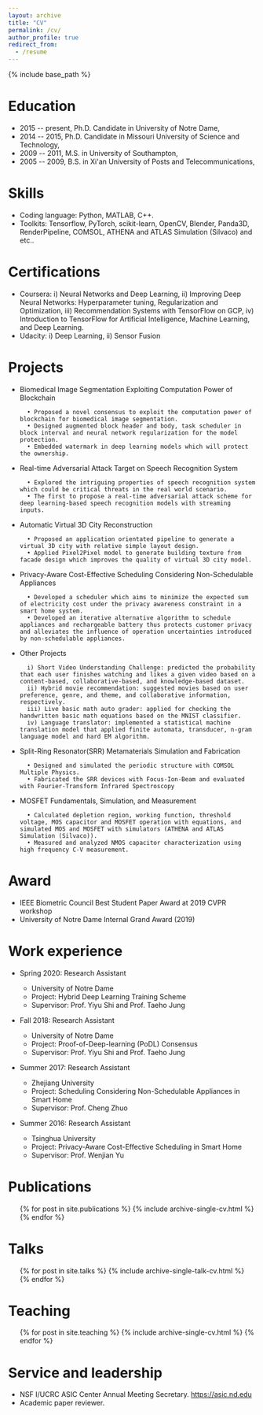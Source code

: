 ```yaml
---
layout: archive
title: "CV"
permalink: /cv/
author_profile: true
redirect_from:
  - /resume
---
```


{% include base_path %}

Education
======
* 2015 -- present, Ph.D. Candidate in University of Notre Dame,
* 2014 -- 2015, Ph.D. Candidate in Missouri University of Science and Technology,
* 2009 -- 2011, M.S. in University of Southampton,
* 2005 -- 2009, B.S. in Xi'an University of Posts and Telecommunications, 


Skills
======
* Coding language: Python, MATLAB, C++.
* Toolkits: Tensorflow, PyTorch, scikit-learn, OpenCV, Blender, Panda3D, RenderPipeline, COMSOL, ATHENA and ATLAS Simulation (Silvaco) and etc..


Certifications
======
* Coursera: i) Neural Networks and Deep Learning, ii) Improving Deep Neural Networks: Hyperparameter tuning, Regularization and Optimization, iii) Recommendation Systems with TensorFlow on GCP, iv) Introduction to TensorFlow for Artificial Intelligence, Machine Learning, and Deep Learning.
* Udacity: i) Deep Learning, ii) Sensor Fusion


Projects
======
* Biomedical Image Segmentation Exploiting Computation Power of Blockchain

        • Proposed a novel consensus to exploit the computation power of blockchain for biomedical image segmentation.
        • Designed augmented block header and body, task scheduler in block interval and neural network regularization for the model protection.
        • Embedded watermark in deep learning models which will protect the ownership.

* Real-time Adversarial Attack Target on Speech Recognition System

        • Explored the intriguing properties of speech recognition system which could be critical threats in the real world scenario.
        • The first to propose a real-time adversarial attack scheme for deep learning-based speech recognition models with streaming inputs.

* Automatic Virtual 3D City Reconstruction

        • Proposed an application orientated pipeline to generate a virtual 3D city with relative simple layout design.
        • Applied Pixel2Pixel model to generate building texture from facade design which improves the quality of virtual 3D city model.

* Privacy-Aware Cost-Effective Scheduling Considering Non-Schedulable Appliances

        • Developed a scheduler which aims to minimize the expected sum of electricity cost under the privacy awareness constraint in a smart home system.
        • Developed an iterative alternative algorithm to schedule appliances and rechargeable battery thus protects customer privacy and alleviates the influence of operation uncertainties introduced by non-schedulable appliances.
        
* Other Projects

        i) Short Video Understanding Challenge: predicted the probability that each user finishes watching and likes a given video based on a content-based, collaborative-based, and knowledge-based dataset.
        ii) Hybrid movie recommendation: suggested movies based on user preference, genre, and theme, and collaborative information, respectively.
        iii) Live basic math auto grader: applied for checking the handwritten basic math equations based on the MNIST classifier.
        iv) Language translator: implemented a statistical machine translation model that applied finite automata, transducer, n-gram language model and hard EM algorithm.

* Split-Ring Resonator(SRR) Metamaterials Simulation and Fabrication

        • Designed and simulated the periodic structure with COMSOL Multiple Physics.
        • Fabricated the SRR devices with Focus-Ion-Beam and evaluated with Fourier-Transform Infrared Spectroscopy
        
* MOSFET Fundamentals, Simulation, and Measurement

        • Calculated depletion region, working function, threshold voltage, MOS capacitor and MOSFET operation with equations, and simulated MOS and MOSFET with simulators (ATHENA and ATLAS Simulation (Silvaco)).
        • Measured and analyzed NMOS capacitor characterization using high frequency C-V measurement.


Award
======
* IEEE Biometric Council Best Student Paper Award at 2019 CVPR workshop
* University of Notre Dame Internal Grand Award (2019)


Work experience
======
* Spring 2020: Research Assistant
  * University of Notre Dame
  * Project: Hybrid Deep Learning Training Scheme 
  * Supervisor: Prof. Yiyu Shi and Prof. Taeho Jung
  
* Fall 2018: Research Assistant
  * University of Notre Dame
  * Project: Proof-of-Deep-learning (PoDL) Consensus
  * Supervisor: Prof. Yiyu Shi and Prof. Taeho Jung
  
* Summer 2017: Research Assistant
  * Zhejiang University
  * Project: Scheduling Considering Non-Schedulable Appliances in Smart Home
  * Supervisor: Prof. Cheng Zhuo

* Summer 2016: Research Assistant
  * Tsinghua University
  * Project: Privacy-Aware Cost-Effective Scheduling in Smart Home
  * Supervisor: Prof. Wenjian Yu
  

Publications
======
  <ul>{% for post in site.publications %}
    {% include archive-single-cv.html %}
  {% endfor %}</ul>
  
Talks
======
  <ul>{% for post in site.talks %}
    {% include archive-single-talk-cv.html %}
  {% endfor %}</ul>
  
Teaching
======
  <ul>{% for post in site.teaching %}
    {% include archive-single-cv.html %}
  {% endfor %}</ul>
  
Service and leadership
======
* NSF I/UCRC ASIC Center Annual Meeting Secretary. https://asic.nd.edu
* Academic paper reviewer.

